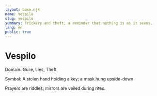 ```yaml
---
layout: base.njk
name: Vespilo
slug: vespilo
summary: Trickery and theft; a reminder that nothing is as it seems.
lang: en
public: true
---
```


# Vespilo

Domain: Guile, Lies, Theft

Symbol: A stolen hand holding a key; a mask hung upside-down

Prayers are riddles; mirrors are veiled during rites.
